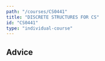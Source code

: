 ```yaml
---
path: "/courses/CS0441"
title: "DISCRETE STRUCTURES FOR CS"
id: "CS0441"
type: "individual-course"
---
```


## Advice

